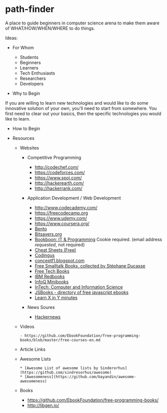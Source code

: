 # path-finder
A place to guide beginners in computer science arena to make them aware of WHAT/HOW/WHEN/WHERE to do things.


Ideas:

* For Whom
  
    * Students
    * Beginners
    * Learners
    * Tech Enthusiasts
    * Researchers
    * Developers

* Why to Begin

If you are willing to learn new technologies and would like to do some innovative solution of your own, you'll need to start from somewhere. You first need to clear out your basics, then the specific technologies you would like to learn. 

* How to Begin

* Resources
  
  - Websites
      
      - Competitive Programming
        
        - http://codechef.com/
        - https://codeforces.com/
        - https://www.spoj.com/
        - http://hackerearth.com/
        - http://hackerrank.com/
      
      - Application Development / Web Development
        
        - http://www.codecademy.com/
        - https://freecodecamp.org
        - https://www.udemy.com/
        - https://www.coursera.org/
        * [Bento](https://www.bento.io)
        * [Bitsavers.org](http://bitsavers.trailing-edge.com)
        * [Bookboon: IT & Programming](http://bookboon.com/en/it-programming-ebooks) Cookie required. (email address *requested*, not required)
        * [Cheat Sheets (Free)](https://dzone.com/refcardz)
        * [Codingus](http://codingus.blogspot.in)
        * [conceptf1.blogspot.com](http://conceptf1.blogspot.com/2013/11/list-of-freely-available-programming.html)
        * [Free Smalltalk Books, collected by Stéphane Ducasse](http://stephane.ducasse.free.fr/FreeBooks.html)
        * [Free Tech Books](http://www.freetechbooks.com)
        * [IBM Redbooks](http://www.redbooks.ibm.com)
        * [InfoQ Minibooks](http://www.infoq.com/minibooks/)
        * [InTech: Computer and Information Science](http://www.intechopen.com/subjects/computer-and-information-science)
        * [JSBooks - directory of free javascript ebooks](https://github.com/revolunet/JSbooks)
        * [Learn X in Y minutes](https://learnxinyminutes.com)
        
      - News Soures
       
        - [Hackernews](http://news.ycombinator.com/)
  
  - Videos
  
        - https://github.com/EbookFoundation/free-programming-books/blob/master/free-courses-en.md
  
  - Article Links
  
  - Awesome Lists
  
        * [Awesome List of awesome lists by Sinderorhus](https://github.com/sindresorhus/awesome)
        * [Awesomeness](https://github.com/bayandin/awesome-awesomeness)
  
  - Books
    
     - https://github.com/EbookFoundation/free-programming-books/
     - http://libgen.io/
